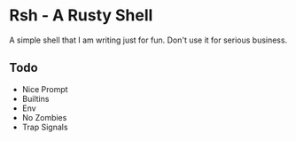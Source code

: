 # Rsh - A Rusty Shell

A simple shell that I am writing just for fun. Don't use it for serious business.

## Todo

- Nice Prompt
- Builtins
- Env
- No Zombies
- Trap Signals
